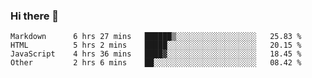### Hi there 👋

<!--
**WShiBin/WShiBin** is a ✨ _special_ ✨ repository because its `README.md` (this file) appears on your GitHub profile.

Here are some ideas to get you started:

- 🔭 I’m currently working on ...
- 🌱 I’m currently learning ...
- 👯 I’m looking to collaborate on ...
- 🤔 I’m looking for help with ...
- 💬 Ask me about ...
- 📫 How to reach me: ...
- 😄 Pronouns: ...
- ⚡ Fun fact: ...
-->

<!--START_SECTION:waka-->

```text
Markdown      6 hrs 27 mins   ██████▒░░░░░░░░░░░░░░░░░░   25.83 %
HTML          5 hrs 2 mins    █████░░░░░░░░░░░░░░░░░░░░   20.15 %
JavaScript    4 hrs 36 mins   ████▓░░░░░░░░░░░░░░░░░░░░   18.45 %
Other         2 hrs 6 mins    ██░░░░░░░░░░░░░░░░░░░░░░░   08.42 %
```

<!--END_SECTION:waka-->
